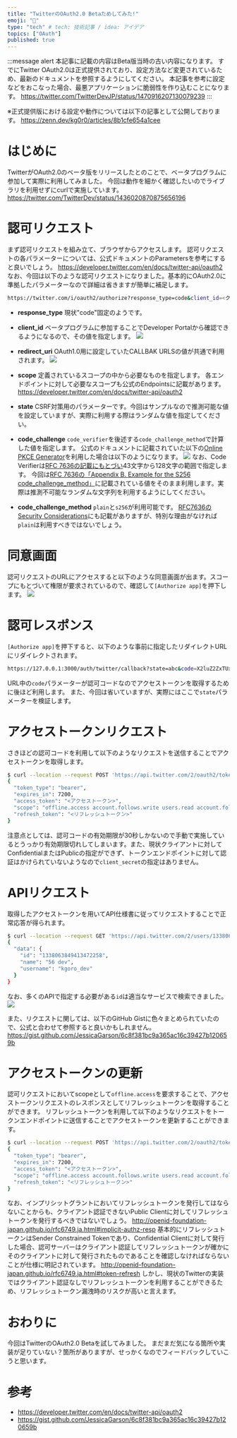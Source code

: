 ```yaml
---
title: "TwitterのOAuth2.0 Betaためしてみた!"
emoji: "💨"
type: "tech" # tech: 技術記事 / idea: アイデア
topics: ["OAuth"]
published: true 
---
```


:::message alert
本記事に記載の内容はBeta版当時の古い内容になります。
すでにTwitter OAuth2.0は正式提供されており、設定方法など変更されているため、最新のドキュメントを参照するようにしてください。
本記事を参考に設定などをおこなった場合、最悪アプリケーションに脆弱性を作り込むことになります。
https://twitter.com/TwitterDevJP/status/1470916207130079239
:::

※正式提供版における設定や動作については以下の記事として公開しております。
https://zenn.dev/kg0r0/articles/8b1cfe654a1cee

# はじめに
TwitterがOAuth2.0のベータ版をリリースしたとのことで、ベータプログラムに参加して実際に利用してみました。
今回は動作を細かく確認したいのでライブラリを利用せずにcurlで実施しています。
https://twitter.com/TwitterDev/status/1436020870875656196

# 認可リクエスト
まず認可リクエストを組み立て、ブラウザからアクセスします。
認可リクエストの各パラメーターについては、公式ドキュメントのParametersを参考にすると良いでしょう。
https://developer.twitter.com/en/docs/twitter-api/oauth2
なお、今回は以下のような認可リクエストになりました。基本的にOAuth2.0に準拠したパラメーターなので詳細は省きますが簡単に補足します。
```bash
https://twitter.com/i/oauth2/authorize?response_type=code&client_id=<クライアントID>&redirect_uri=https://127.0.0.1:3000/auth/twitter/callback&scope=tweet.read%20users.read%20account.follows.read%20account.follows.write%20offline.access&state=abc&code_challenge=E9Melhoa2OwvFrEMTJguCHaoeK1t8URWbuGJSstw-cM&code_challenge_method=s256
```

- **response_type**
現状"code"固定のようです。

- **client_id**
ベータプログラムに参加することでDeveloper Portalから確認できるようになるので、その値を指定します。
![](/images/8d787860e9b2e1/developerportal.png)

- **redirect_uri**
OAuth1.0用に設定していたCALLBAK URLSの値が共通で利用されます。
![](/images/8d787860e9b2e1/url.png)

- **scope**
定義されているスコープの中から必要なものを指定します。
各エンドポイントに対して必要なスコープも公式のEndpointsに記載があります。
https://developer.twitter.com/en/docs/twitter-api/oauth2

- **state**
CSRF対策用のパラメーターです。今回はサンプルなので推測可能な値を設定していますが、実際に利用する際はランダムな値を指定してください。

- **code_challenge**
``code_verifier``を後述する``code_challenge_method``で計算した値を指定します。
公式のドキュメントに記載されていた以下の[Online PKCE Generator](https://tonyxu-io.github.io/pkce-generator/)を利用した場合は以下のようになります。
![](/images/8d787860e9b2e1/pkce_generator.png)
なお、Code Verifierは[RFC 7636の記載にもとづい](https://datatracker.ietf.org/doc/html/rfc7636#section-4.1)43文字から128文字の範囲で指定します。
今回は[RFC 7636の「Appendix B.  Example for the S256 code_challenge_method」](https://datatracker.ietf.org/doc/html/rfc7636#appendix-B)に記載されている値をそのまま利用します。実際は推測不可能なランダムな文字列を利用するようにしてください。

- **code_challenge_method**
``plain``と``s256``が利用可能です。
[RFC7636のSecurity Considerations](https://datatracker.ietf.org/doc/html/rfc7636#section-7.2)にも記載がありますが、特別な理由がなければ``plain``は利用すべきではないでしょう。

# 同意画面
認可リクエストのURLにアクセスすると以下のような同意画面が出ます。スコープにもとづいて権限が要求されているので、確認して``[Authorize app]``を押下します。
![](/images/8d787860e9b2e1/consent.png)

# 認可レスポンス
``[Authorize app]``を押下すると、以下のような事前に指定したリダイレクトURLにリダイレクトされます。
```bash
https://127.0.0.1:3000/auth/twitter/callback?state=abc&code=X2luZ2ZxTUxLWFhqTl9RYkpKWXUzSWhzOE1HbkMyV1hvd0wwWEJHX2dTUGp2OjE2MzEzNzA3Njg1Mzc6MToxOmFjOjE
```
URL中の``code``パラメーターが認可コードなのでアクセストークンを取得するために後ほど利用します。
また、今回は省いていますが、実際にはここで``state``パラメーターを検証します。

# アクセストークンリクエスト
さきほどの認可コードを利用して以下のようなリクエストを送信することでアクセストークンを取得します。
```bash
$ curl --location --request POST 'https://api.twitter.com/2/oauth2/token' \--header 'Content-Type: application/x-www-form-urlencoded' \--data-urlencode 'code=X2luZ2ZxTUxLWFhqTl9RYkpKWXUzSWhzOE1HbkMyV1hvd0wwWEJHX2dTUGp2OjE2MzEzNzA3Njg1Mzc6MToxOmFjOjE' \--data-urlencode 'grant_type=authorization_code' \--data-urlencode 'client_id=<クライアントID>' \--data-urlencode 'redirect_uri=https://127.0.0.1:3000/auth/twitter/callback' \--data-urlencode 'code_verifier=dBjftJeZ4CVP-mB92K27uhbUJU1p1r_wW1gFWFOEjXk'
{
  "token_type": "bearer",
  "expires_in": 7200,
  "access_token": "<アクセストークン>",
  "scope": "offline.access account.follows.write users.read account.follows.read tweet.read",
  "refresh_token": "<リフレッシュトークン>"
}
```
注意点としては、認可コードの有効期限が30秒しかないので手動で実施しているとうっかり有効期限切れしてしまいます。また、現状クライアントに対してConfidentialまたはPublicの指定ができず、トークンエンドポイントに対して認証はかけられていないようなので``client_secret``の指定はありません。

# APIリクエスト
取得したアクセストークンを用いてAPI仕様書に従ってリクエストすることで正常応答が得られます。
```bash
$ curl --location --request GET 'https://api.twitter.com/2/users/1338063849413472258' \--header 'Authorization: Bearer <アクセストークン>' | jq
{
  "data": {
    "id": "1338063849413472258",
    "name": "56 dev",
    "username": "kgoro_dev"
  }
}
```
なお、多くのAPIで指定する必要がある``id``は適当なサービスで検索できました。
![](/images/8d787860e9b2e1/twid.png)

また、リクエストに関しては、以下のGitHub Gistに色々まとめられていたので、公式と合わせて参照すると良いかもしれません。
https://gist.github.com/JessicaGarson/6c8f381bc9a365ac16c39427b120659b

# アクセストークンの更新
認可リクエストにおいてscopeとして``offline.access``を要求することで、アクセストークンリクエストのレスポンスとしてリフレッシュトークンを取得することができます。
リフレッシュトークンを利用して以下のようなリクエストをトークンエンドポイントに送信することでアクセストークンを更新することができます。
```bash
$ curl --location --request POST 'https://api.twitter.com/2/oauth2/token' \--header 'Content-Type: application/x-www-form-urlencoded' \--data-urlencode 'refresh_token=<リフレッシュトークン>' \--data-urlencode 'grant_type=refresh_token' \--data-urlencode 'client_id=<クライアントID>'
{
  "token_type": "bearer",
  "expires_in": 7200,
  "access_token": "<アクセストークン>",
  "scope": "offline.access account.follows.write users.read account.follows.read tweet.read",
  "refresh_token": "<リフレッシュトークン>"
}
```
なお、インプリシットグラントにおいてリフレッシュトークンを発行してはならないことからも、クライアント認証できないPublic Clientに対してリフレッシュトークンを発行するべきではないでしょう。
http://openid-foundation-japan.github.io/rfc6749.ja.html#implicit-authz-resp
基本的にリフレッシュトークンはSender Constrained Tokenであり、Confidential Clientに対して発行した場合、認可サーバーはクライアント認証してリフレッシュトークンが確かにそのクライアントに対して発行されたものであることを確認しなければならないことが仕様に明記されています。
http://openid-foundation-japan.github.io/rfc6749.ja.html#token-refresh
しかし、現状のTwitterの実装ではクライアント認証なしでリフレッシュトークンを利用することができるため、リフレッシュトークン漏洩時のリスクが高いと言えます。

# おわりに

今回はTwitterのOAuth2.0 Betaを試してみました。
まだまだ気になる箇所や実装が足りていない？箇所がありますが、せっかくなのでフィードバックしていこうと思います。

# 参考
- https://developer.twitter.com/en/docs/twitter-api/oauth2
- https://gist.github.com/JessicaGarson/6c8f381bc9a365ac16c39427b120659b
